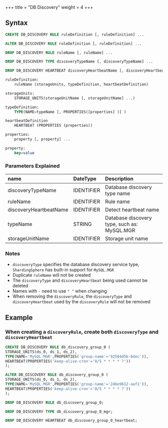 +++
title = "DB Discovery"
weight = 4
+++

## Syntax

```sql
CREATE DB_DISCOVERY RULE ruleDefinition [, ruleDefinition] ...

ALTER DB_DISCOVERY RULE ruleDefinition [, ruleDefinition] ...

DROP DB_DISCOVERY RULE ruleName [, ruleName] ...

DROP DB_DISCOVERY TYPE discoveryTypeName [, discoveryTypeName] ...

DROP DB_DISCOVERY HEARTBEAT discoveryHeartbeatName [, discoveryHeartbeatName] ...

ruleDefinition:
    ruleName (storageUnits, typeDefinition, heartbeatDefinition)

storageUnits:
    STORAGE_UNITS(storageUnitName [, storageUnitName] ...)

typeDefinition:
    TYPE(NAME=typeName [, PROPERTIES([properties] )] )

heartbeatDefinition
    HEARTBEAT (PROPERTIES (properties)) 

properties:
    property [, property] ...

property:
    key=value                          
```

### Parameters Explained

| name                   | DateType   | Description                                 |
|:-----------------------|:-----------|:--------------------------------------------|
| discoveryTypeName      | IDENTIFIER | Database discovery type name                |
| ruleName               | IDENTIFIER | Rule name                                   |
| discoveryHeartbeatName | IDENTIFIER | Detect heartbeat name                       |
| typeName               | STRING     | Database discovery type, such as: MySQL.MGR |
| storageUnitName        | IDENTIFIER | Storage unit name                           |

### Notes

- `discoveryType` specifies the database discovery service type, `ShardingSphere` has built-in support for `MySQL.MGR`
- Duplicate `ruleName` will not be created
- The `discoveryType` and `discoveryHeartbeat` being used cannot be deleted
- Names with `-` need to use `" "` when changing
- When removing the `discoveryRule`, the `discoveryType` and `discoveryHeartbeat` used by the `discoveryRule` will not be removed

## Example

### When creating a `discoveryRule`, create both `discoveryType` and `discoveryHeartbeat`

```sql
CREATE DB_DISCOVERY RULE db_discovery_group_0 (
STORAGE_UNITS(ds_0, ds_1, ds_2),
TYPE(NAME='MySQL.MGR',PROPERTIES('group-name'='92504d5b-6dec')),
HEARTBEAT(PROPERTIES('keep-alive-cron'='0/5 * * * * ?'))
);

ALTER DB_DISCOVERY RULE db_discovery_group_0 (
STORAGE_UNITS(ds_0, ds_1, ds_2),
TYPE(NAME='MySQL.MGR',PROPERTIES('group-name'='246e9612-aaf1')),
HEARTBEAT(PROPERTIES('keep-alive-cron'='0/5 * * * * ?'))
);

DROP DB_DISCOVERY RULE db_discovery_group_0;

DROP DB_DISCOVERY TYPE db_discovery_group_0_mgr;

DROP DB_DISCOVERY HEARTBEAT db_discovery_group_0_heartbeat;
```
